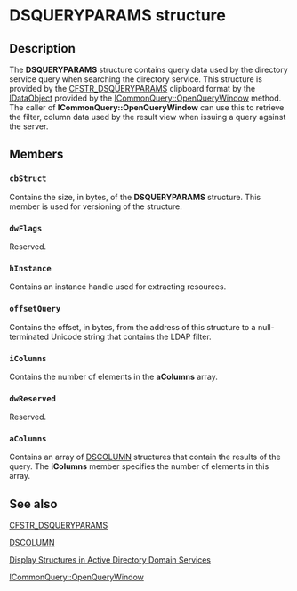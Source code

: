 # DSQUERYPARAMS structure

## Description

The **DSQUERYPARAMS** structure contains query data used by the directory service query when searching the directory service. This structure is provided by the [CFSTR_DSQUERYPARAMS](https://learn.microsoft.com/windows/desktop/AD/cfstr-dsqueryparams) clipboard format by the [IDataObject](https://learn.microsoft.com/windows/desktop/api/objidl/nn-objidl-idataobject) provided by the [ICommonQuery::OpenQueryWindow](https://learn.microsoft.com/windows/desktop/api/cmnquery/nf-cmnquery-icommonquery-openquerywindow) method. The caller of **ICommonQuery::OpenQueryWindow** can use this to retrieve the filter, column data used by the result view when issuing a query against the server.

## Members

### `cbStruct`

Contains the size, in bytes, of the **DSQUERYPARAMS** structure. This member is used for versioning of the structure.

### `dwFlags`

Reserved.

### `hInstance`

Contains an instance handle used for extracting resources.

### `offsetQuery`

Contains the offset, in bytes, from the address of this structure to a null-terminated Unicode string that contains the LDAP filter.

### `iColumns`

Contains the number of elements in the **aColumns** array.

### `dwReserved`

Reserved.

### `aColumns`

Contains an array of [DSCOLUMN](https://learn.microsoft.com/windows/desktop/api/dsquery/ns-dsquery-dscolumn) structures that contain the results of the query. The **iColumns** member specifies the number of elements in this array.

## See also

[CFSTR_DSQUERYPARAMS](https://learn.microsoft.com/windows/desktop/AD/cfstr-dsqueryparams)

[DSCOLUMN](https://learn.microsoft.com/windows/desktop/api/dsquery/ns-dsquery-dscolumn)

[Display Structures in Active Directory Domain Services](https://learn.microsoft.com/windows/desktop/AD/display-structures-in-active-directory-domain-services)

[ICommonQuery::OpenQueryWindow](https://learn.microsoft.com/windows/desktop/api/cmnquery/nf-cmnquery-icommonquery-openquerywindow)